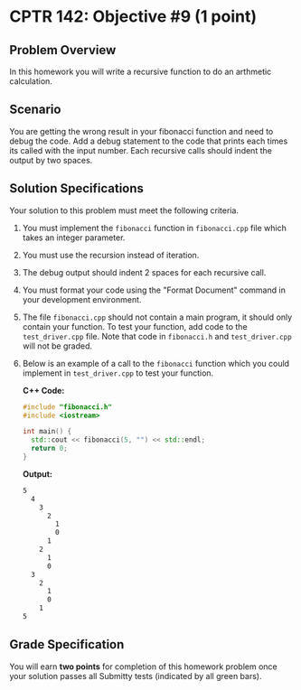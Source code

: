 # CPTR 142: Objective #9 (1 point)

## Problem Overview

In this homework you will write a recursive function to do an arthmetic calculation.

## Scenario

You are getting the wrong result in your fibonacci function and need to debug the code.
Add a debug statement to the code that prints each times its called with the input number.
Each recursive calls should indent the output by two spaces.

## Solution Specifications

Your solution to this problem must meet the following criteria.

1. You must implement the `fibonacci` function in `fibonacci.cpp` file which takes an integer parameter.

1. You must use the recursion instead of iteration.

1. The debug output should indent 2 spaces for each recursive call.

1. You must format your code using the "Format Document" command in your development environment.

1. The file `fibonacci.cpp` should not contain a main program, it should only contain your function. To test your function, add code to the `test_driver.cpp` file. Note that code in `fibonacci.h` and `test_driver.cpp` will not be graded.

1. Below is an example of a call to the `fibonacci` function which you could implement in `test_driver.cpp` to test your function.

    **C++ Code:**
    ```c++
    #include "fibonacci.h"
    #include <iostream>

    int main() {
      std::cout << fibonacci(5, "") << std::endl;
      return 0;
    }
    ```

    **Output:**
    ```html
    5
      4
        3
          2
            1
            0
          1
        2
          1
          0
      3
        2
          1
          0
        1
    5
    ```

## Grade Specification

You will earn **two points** for completion of this homework problem once your solution passes all Submitty tests (indicated by all green bars).
